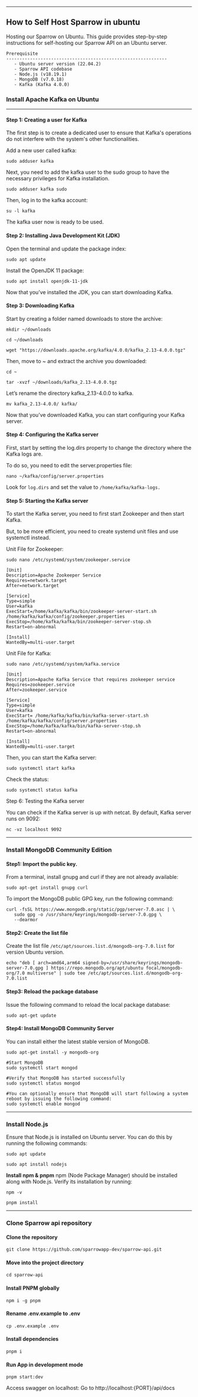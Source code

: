 

---

## How to Self Host Sparrow in ubuntu

Hosting our Sparrow on Ubuntu. This guide provides step-by-step instructions for self-hosting our Sparrow API on an Ubuntu server.

```
Prerequisite
-------------------------------------------------------------
   - Ubuntu server version (22.04.2)
   - Sparrow API codebase
   - Node.js (v18.19.1)
   - MongoDB (v7.0.18)
   - Kafka (Kafka 4.0.0)
```

### Install Apache Kafka on Ubuntu
---
#### Step 1: Creating a user for Kafka
The first step is to create a dedicated user to ensure that Kafka's operations do not interfere with the system's other functionalities.

Add a new user called kafka:

`sudo adduser kafka`

Next, you need to add the kafka user to the sudo group to have the necessary privileges for Kafka installation.

`sudo adduser kafka sudo`

Then, log in to the kafka account:

`su -l kafka`

The kafka user now is ready to be used.

#### Step 2: Installing Java Development Kit (JDK)
Open the terminal and update the package index: 

`sudo apt update`

Install the OpenJDK 11 package:

`sudo apt install openjdk-11-jdk`

Now that you’ve installed the JDK, you can start downloading Kafka.

#### Step 3: Downloading Kafka
Start by creating a folder named downloads to store the archive:

`mkdir ~/downloads`

`cd ~/downloads`

`wget "https://downloads.apache.org/kafka/4.0.0/kafka_2.13-4.0.0.tgz"`

Then, move to ~ and extract the archive you downloaded:

`cd ~`

`tar -xvzf ~/downloads/kafka_2.13-4.0.0.tgz`

Let’s rename the directory kafka_2.13-4.0.0 to kafka.

`mv kafka_2.13-4.0.0/ kafka/`

Now that you’ve downloaded Kafka, you can start configuring your Kafka server.

#### Step 4: Configuring the Kafka server
First, start by setting the log.dirs property to change the directory where the Kafka logs are.

To do so, you need to edit the server.properties file:

`nano ~/kafka/config/server.properties`

Look for `log.dirs` and set the value to `/home/kafka/kafka-logs.`



#### Step 5: Starting the Kafka server

To start the Kafka server, you need to first start Zookeeper and then start Kafka.

But, to be more efficient, you need to create systemd unit files and use systemctl instead.

Unit File for Zookeeper:

`sudo nano /etc/systemd/system/zookeeper.service`

```
[Unit]
Description=Apache Zookeeper Service
Requires=network.target                 
After=network.target                 

[Service]
Type=simple
User=kafka
ExecStart=/home/kafka/kafka/bin/zookeeper-server-start.sh /home/kafka/kafka/config/zookeeper.properties        
ExecStop=/home/kafka/kafka/bin/zookeeper-server-stop.sh
Restart=on-abnormal

[Install]
WantedBy=multi-user.target
```
 
 Unit File for Kafka:

`sudo nano /etc/systemd/system/kafka.service`

```
[Unit]
Description=Apache Kafka Service that requires zookeeper service
Requires=zookeeper.service
After=zookeeper.service

[Service]
Type=simple
User=kafka
ExecStart= /home/kafka/kafka/bin/kafka-server-start.sh /home/kafka/kafka/config/server.properties                            
ExecStop=/home/kafka/kafka/bin/kafka-server-stop.sh
Restart=on-abnormal

[Install]
WantedBy=multi-user.target
```
Then, you can start the Kafka server:

`sudo systemctl start kafka`

Check the status:

`sudo systemctl status kafka`

Step 6: Testing the Kafka server

You can check if the Kafka server is up with netcat. By default, Kafka server runs on 9092:

`nc -vz localhost 9092`

---

### Install MongoDB Community Edition

#### Step1: Import the public key.

From a terminal, install gnupg and curl if they are not already available:

`sudo apt-get install gnupg curl`

To import the MongoDB public GPG key, run the following command:

```
curl -fsSL https://www.mongodb.org/static/pgp/server-7.0.asc | \
   sudo gpg -o /usr/share/keyrings/mongodb-server-7.0.gpg \
   --dearmor
```

#### Step2: Create the list file
Create the list file `/etc/apt/sources.list.d/mongodb-org-7.0.list` for version Ubuntu version.

```
echo "deb [ arch=amd64,arm64 signed-by=/usr/share/keyrings/mongodb-server-7.0.gpg ] https://repo.mongodb.org/apt/ubuntu focal/mongodb-org/7.0 multiverse" | sudo tee /etc/apt/sources.list.d/mongodb-org-7.0.list
```

#### Step3: Reload the package database

Issue the following command to reload the local package database:

`sudo apt-get update`

#### Step4: Install MongoDB Community Server
You can install either the latest stable version of MongoDB.

`sudo apt-get install -y mongodb-org`

```
#Start MongoDB
sudo systemctl start mongod

#Verify that MongoDB has started successfully
sudo systemctl status mongod

#You can optionally ensure that MongoDB will start following a system reboot by issuing the following command:
sudo systemctl enable mongod
```

---

### Install Node.js

Ensure that Node.js is installed on Ubuntu server. You can do this by running the following commands:

`sudo apt update`

`sudo apt install nodejs`

**Install npm & pnpm**
npm (Node Package Manager) should be installed along with Node.js. Verify its installation by running:

`npm -v`

`pnpm install`

---

### Clone Sparrow api repository

#### Clone the repository
    git clone https://github.com/sparrowapp-dev/sparrow-api.git

#### Move into the project directory
    cd sparrow-api

#### Install PNPM globally
    npm i -g pnpm

#### Rename .env.example to .env
    cp .env.example .env

#### Install dependencies
	pnpm i

#### Run App in development mode
	pnpm start:dev

Access swagger on localhost:
Go to http://localhost:{PORT}/api/docs





















